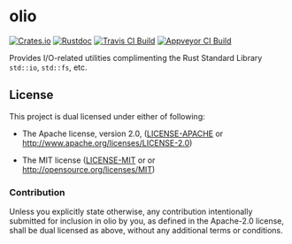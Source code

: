 # olio

[![Crates.io](https://img.shields.io/crates/v/olio.svg?maxAge=2592000)](https://crates.io/crates/olio)
[![Rustdoc](https://docs.rs/olio/badge.svg)](https://docs.rs/olio)
[![Travis CI Build](https://travis-ci.org/dekellum/olio.svg?branch=master)](https://travis-ci.org/dekellum/olio)
[![Appveyor CI Build](https://ci.appveyor.com/api/projects/status/x5tf8nomocbl787w?svg=true)](https://ci.appveyor.com/project/dekellum/olio)

Provides I/O-related utilities complimenting the Rust Standard Library
`std::io`, `std::fs`, etc.

## License

This project is dual licensed under either of following:

* The Apache license, version 2.0, ([LICENSE-APACHE](LICENSE-APACHE)
  or http://www.apache.org/licenses/LICENSE-2.0)

* The MIT license ([LICENSE-MIT](LICENSE-MIT) or
  or http://opensource.org/licenses/MIT)

### Contribution

Unless you explicitly state otherwise, any contribution intentionally submitted
for inclusion in olio by you, as defined in the Apache-2.0 license, shall be
dual licensed as above, without any additional terms or conditions.
